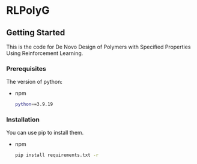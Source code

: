 # RLPolyG
<!-- GETTING STARTED -->
## Getting Started

This is the code for De Novo Design of Polymers with Specified Properties Using Reinforcement Learning.


### Prerequisites

The version of python:
* npm
  ```sh
  python==3.9.19
  ```

### Installation

You can use pip to install them.
* npm
  ```sh
  pip install requirements.txt -r
  ```
